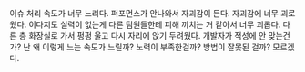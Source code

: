 이슈 처리 속도가 너무 느리다.
퍼포먼스가 안나와서 자괴감이 든다.
자괴감에 너무 괴로웠다.
이다지도 실력이 없는게 다른 팀원들한테
피해 끼치는 거 같아서 너무 괴롭다.
다른 층 화장실로 가서 펑펑 울고 다시 자리에 
앉기 두려웠다.
개발자가 적성에 안 맞는건가? 
난 왜 이렇게 느는 속도가 느릴까?
노력이 부족한걸까? 방법이 잘못된 걸까?
모르겠다. 
